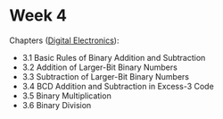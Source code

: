 # Week 4

Chapters ([Digital Electronics](https://annas-archive.org/md5/3f538094613f595ccd218b310a6bfb28)):
- 3.1 Basic Rules of Binary Addition and Subtraction
- 3.2 Addition of Larger-Bit Binary Numbers
- 3.3 Subtraction of Larger-Bit Binary Numbers
- 3.4 BCD Addition and Subtraction in Excess-3 Code
- 3.5 Binary Multiplication
- 3.6 Binary Division
